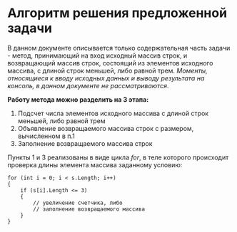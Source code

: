 # **Алгоритм решения предложенной задачи**
В данном документе описывается только содержательная часть задачи - метод, принимающий на вход исходный массив строк, и возвращающий массив строк, состоящий из элементов исходного массива, с длиной строк меньшей, либо равной трем. *Моменты, относящиеся к вводу исходных данных и выводу результата на консоль, в данном документе не рассматриваются*.

**Работу метода можно разделить на 3 этапа:**
1. Подсчет числа элементов исходного массива с длиной строк меньшей, либо равной трем
2. Объявление возвращаемого массива строк с размером, вычисленном в п.1
3. Заполнение возвращаемого массива строк

Пункты 1 и 3 реализованы в виде цикла *for*, в теле которого происходит проверка длины элемента массива заданному условию:

    for (int i = 0; i < s.Length; i++)
    {
        if (s[i].Length <= 3)
        {
            // увеличение счетчика, либо 
            // заполнение возвращаемого массива
        }
    }